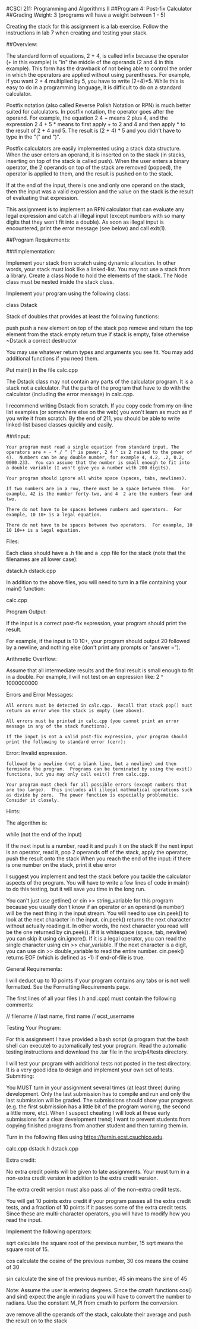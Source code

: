 #CSCI 211: Programming and Algorithms II
##Program 4: Post-fix Calculator
##Grading Weight:
3 (programs will have a weight between 1 - 5)

Creating the stack for this assignment is a lab exercise.  Follow the instructions in lab 7 when creating and testing your stack.


##Overview:

The standard form of equations, 2 + 4, is called infix because the operator (+ in this example) is "in" the middle of the operands (2 and 4 in this example).  This form has the drawback of not being able to control the order in which the operators are applied without using parentheses.  For example, if you want 2 + 4 multiplied by 5, you have to write (2+4)\*5.  While this is easy to do in a programming language, it is difficult to do on a standard calculator.


Postfix notation (also called Reverse Polish Notation or RPN) is much better suited for calculators.  In postfix notation, the operator goes after the operand.  For example, the equation 2 4 + means 2 plus 4, and the expression 2 4 + 5 * means to first apply + to 2 and 4 and then apply * to the result of 2 + 4 and 5.  The result is (2 + 4) * 5 and you didn't have to type in the "(" and ")".


Postfix calculators are easily implemented using a stack data structure.  When the user enters an operand, it is inserted on to the stack (in stacks, inserting on top of the stack is called push).  When the user enters a binary operator, the 2 operands on top of the stack are removed (popped), the operator is applied to them, and the result is pushed on to the stack.

If at the end of the input, there is one and only one operand on the stack, then the input was a valid expression and the value on the stack is the result of evaluating that expression.

This assignment is to implement an RPN calculator that can evaluate any legal expression and catch all illegal input (except numbers with so many digits that they won't fit into a double).  As soon as illegal input is encountered, print the error message (see below) and call exit(1).

##Program Requirements:

###Implementation:

Implement your stack from scratch using dynamic allocation.  In other words, your stack must look like a linked-list.  You may not use a stack from a library.  Create a class Node to hold the elements of the stack.  The Node class must be nested inside the stack class.

Implement your program using the following class:

class Dstack

Stack of doubles that provides at least the following functions:

push          push a new element on top of the stack
pop           remove and return the top element from the stack
empty        return true if stack is empty, false otherwise
~Dstack     a correct destructor

You may use whatever return types and arguments you see fit.  You may add additional functions if you need them.

Put main() in the file calc.cpp

The Dstack class may not contain any parts of the calculator program.  It is a stack not a calculator.  Put the parts of the program that have to do with the calculator (including the error message) in calc.cpp.

I recommend writing Dstack from scratch.  If you copy code from my on-line list examples (or somewhere else on the web) you won't learn as much as if you write it from scratch.  By the end of 211, you should be able to write linked-list based classes quickly and easily.


###Input:

    Your program must read a single equation from standard input. The operators are + - * / ^ (^ is power, 2 4 ^ is 2 raised to the power of 4).  Numbers can be any double number, for example 4, 4.2, .2, 0.2, 0000.233.  You can assume that the number is small enough to fit into a double variable (I won't give you a number with 200 digits).

    Your program should ignore all white space (spaces, tabs, newlines).

    If two numbers are in a row, there must be a space between them.  For example, 42 is the number forty-two, and 4  2 are the numbers four and two.

    There do not have to be spaces between numbers and operators.  For example, 10 10+ is a legal equation.

    There do not have to be spaces between two operators.  For example, 10 10 10++ is a legal equation.


Files:

Each class should have a .h file and a .cpp file for the stack (note that the filenames are all lower case):

dstack.h
dstack.cpp

In addition to the above files, you will need to turn in a file containing your main() function:

calc.cpp

Program Output:

If the input is a correct post-fix expression, your program should print the result.

For example, if the input is 10 10+, your program should output 20 followed by a newline, and nothing else (don't print any prompts or "answer =").

Arithmetic Overflow:

Assume that all intermediate results and the final result is small enough to fit in a double.  For example, I will not test on an expression like:  2 ^ 1000000000

Errors and Error Messages:

    All errors must be detected in calc.cpp.  Recall that stack pop() must return an error when the stack is empty (see above).

    All errors must be printed in calc.cpp (you cannot print an error message in any of the stack functions).

    If the input is not a valid post-fix expression, your program should print the following to standard error (cerr):

 Error: Invalid expression.

    followed by a newline (not a blank line, but a newline) and then terminate the program.  Programs can be terminated by using the exit() functions, but you may only call exit() from calc.cpp.

    Your program must check for all possible errors (except numbers that are too large).  This includes all illegal mathmatical operations such as divide by zero.  The power function is especially problematic.  Consider it closely.


Hints:

The algorithm is:

while (not the end of the input)

If the next input is a number, read it and push it on the stack
If the next input is an operator, read it, pop 2 operands off of the stack, apply the operator, push the result onto the stack
When you reach the end of the input:
if there is one number on the stack, print it
else error


I suggest you implement and test the stack before you tackle the calculator aspects of the program.  You will have to write a few lines of code in main() to do this testing, but it will save you time in the long run.

You can't just use getline() or cin >> string_variable for this program because you usually don't know if an operator or an operand (a number) will be the next thing in the input stream.  You will need to use cin.peek() to look at the next character in the input.  cin.peek() returns the next character without actually reading it.  In other words, the next character you read will be the one returned by cin.peek().  If it is whitespace (space, tab, newline) you can skip it using cin.ignore().  If it is a legal operator, you can read the single character using cin >> char_variable.  If the next character is a digit, you can use cin >> double_variable to read the entire number.  cin.peek() returns EOF (which is defined as -1) if end-of-file is true.


General Requirements:

I will deduct up to 10 points if your program contains any tabs or is not well formatted.  See the Formatting Requirements page.

The first lines of all your files (.h and .cpp) must contain the following comments:

// filename
// last name, first name
// ecst_username


Testing Your Program:

For this assignment I have provided a bash script (a program that the bash shell can execute) to automatically test your program.  Read the automatic testing instructions and download the .tar file in the src/p4/tests directory.

I will test your program with additional tests not posted in the test directory.  It is a very good idea to design and implement your own set of tests.
Submitting:

You MUST turn in your assignment several times (at least three) during development.  Only the last submission has to compile and run and only the last submission will be graded.  The submissions should show your progress (e.g. the first submission has a little bit of the program working, the second a little more, etc).  When I suspect cheating I will look at these early submissions for a clear development trend; I want to prevent students from copying finished programs from another student and then turning them in.

Turn in the following files using https://turnin.ecst.csuchico.edu.

calc.cpp
dstack.h
dstack.cpp


Extra credit:

No extra credit points will be given to late assignments.  Your must turn in a non-extra credit version in addition to the extra credit version.

The extra credit version must also pass all of the non-extra credit tests.

You will get 10 points extra credit if your program passes all the extra credit tests, and a fraction of 10 points if it passes some of the extra credit tests.  Since these are multi-character operators, you will have to modify how you read the input.

Implement the following operators:

sqrt   calculate the square root of the previous number,  15 sqrt means the square root of 15.

cos   calculate the cosine of the previous number, 30 cos means the cosine of 30

sin    calculate the sine of the previous number, 45 sin means the sine of 45

Note: Assume the user is entering degrees.  Since the cmath functions cos() and sin() expect the angle in radians you will have to convert the number to radians.  Use the constant M_PI from cmath to perform the conversion.

ave   remove all the operands off the stack, calculate their average and push the result on to the stack
